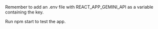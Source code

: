 Remember to add an .env file with REACT_APP_GEMINI_API as a variable containing the key.

Run npm start to test the app.
